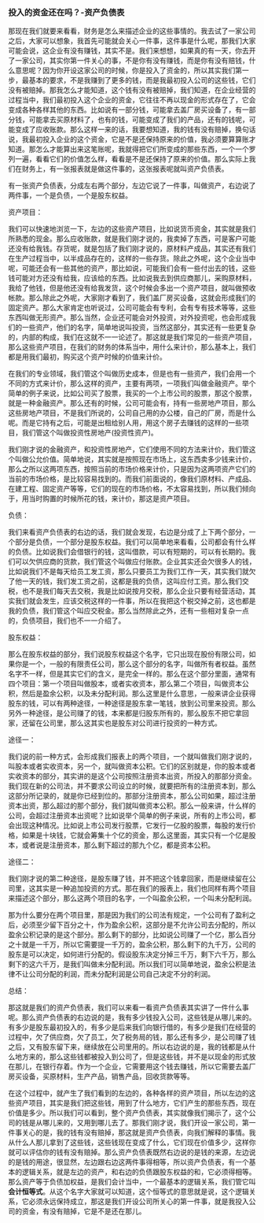 ### 投入的资金还在吗？-资产负债表

那现在我们就要来看看，财务是怎么来描述企业的这些事情的。我去试了一家公司之后，大家可以想象，我首先可能就会关心一件事，这件事是什么呢，那我们大家可能会说，这企业有没有赚钱，其实不是。我们来想想，如果真的有一天，你去开了一家公司，其实你第一件关心的事，不是你有没有赚钱，而是你有没有赔钱，什么意思呢？因为你开设这家公司的时候，你是投入了资金的，所以其实我们第一步，最基本的要求，不是我赚到了更多的钱，而是我最初投入公司的这些钱，它们没有被赔掉。那我怎么才能知道，这个钱有没有被赔掉，我们知道，在企业经营的过程当中，我们最初投入这个企业的资金，它往往不再以现金的形式存在了，它会变成各种各样其他的东西。比如说有一部分钱，可能拿去盖厂房买设备了，有一部分钱，可能拿去买原材料了，也有的钱，可能变成了我们的产品，还有的钱呢，可能变成了应收账款。那么这样一来的话，我要想知道，我的钱有没有赔掉，换句话说，我最初投入企业的这个资金，它是不是还保持原来的价值，我必须要算算账才知道。那怎么才能算出来这笔账呢，我就得把它们所变成的那些东西，一个一个罗列一遍，看看它们的价值怎么样，看看是不是还保持了原来的价值。那么实际上我们在财务上，有一张报表就是做这件事的，这张报表呢就叫资产负债表。

有一张资产负债表，分成左右两个部分，左边它说了一件事，叫做资产，右边说了两件事，一个是负债，一个是股东权益。

资产项目：

我们可以快速地浏览一下，左边的这些资产项目，比如说货币资金，其实就是我们所熟悉的现金。那么应收账款，就是我们刚才说的，我卖掉了东西，可是客户可能还没有给我钱。存货呢，就是包括了我们刚才说的，原材料产成品，其实还有我们在生产过程当中，以半成品存在的，这样的一些存货。除此之外呢，这个企业当中呢，可能还会有一些其他的资产，那比如说，可能我们会有一些付出去的钱，这些钱可能对方还没有给我，应该给的东西。比如说我去到供应商那儿，采购原材料，我给了他钱，但是他还没有给我发货，这个时候会多出一个资产项目，就叫做预收帐款。那么除此之外呢，大家刚才看到了，我们盖厂房买设备，这就会形成我们的固定资产。那么大家肯定也听说过，公司可能会有专利，会有专有技术等等，这些东西叫做无形资产。那么当然，企业还可能会对外投资，对外投资呢，也会形成我们的一些资产，他们的名字，简单地说叫投资，当然这部分，其实还有一些更复杂的，内部的构成，我们在这就不一一论述了。那这就是我们常见的一些资产项目，那么这些资产项目，在我们的财务的体系当中，用什么来计价，那么基本上，我们都是用我们最初，购买这个资产时候的价值来计价。

在我们的专业领域，我们管这个叫做历史成本，但是也有一些资产，我们会用一个不同的方式来计价，那么这样的资产，主要有两项，一项我们叫做金融资产。举个简单的例子来说，比如公司买了股票，我买的一个上市公司的股票，那这个股票，就是一种金融资产。那么还有的时候，公司可能会有，持有一些房地产项目，那么这些房地产项目，不是我们所说的，公司自己用的办公楼，自己的厂房，而是什么呢。而是它持有之后，可能是出租给别人用，用这个房子去赚钱的这样的一些项目，我们管这个叫做投资性房地产(投资性资产)。

我们刚才说的金融资产，和投资性房地产，它们使用不同的方法来计价，我们管这个叫做公允价值。简单地说，其实就是按照现在市场上，这东西卖多少钱来计价，那么之所以这两项东西，按照当前的市场价格来计价，只是因为这两项资产它们的当前的市场价格，是比较容易找到的。而我们前面说的，像我们原材料、产成品、在建工程、固定资产等等，它们的现在的市场价格，不太容易找到，所以我们倾向于，用当时购置的时候所花的钱，来计价，那这是资产项目。

负债：

我们来看资产负债表的右边的话，我们就会发现，右边是分成了上下两个部分，一个部分是负债，一个部分是股东权益。我们可以简单地来看看，公司都会有什么样的负债。比如说我们会借银行的钱，这叫借款，可以有短期的，可以有长期的。我们可以欠供应商的货款，我们管这个叫做应付账款。企业其实还会欠很多人的钱，比如说我们不是每天给员工发工资，那么只要员工为我们工作一天，其实我们就欠了他一天的钱，我们发工资之前，这都是我的负债，这叫应付工资。那么我们交税，也不是我们每天去交税，我是比如说按月交税，那么企业只要有经营活动，其实我们就会发生，应该交税这样的一件事，所以在我把这个税交掉之前，这也都是我的负债，我们管这个叫应交税金。那么当然除此之外，还有一些相对复杂一点的，负债项目，我们也不一一介绍了。

股东权益：

那么在股东权益的部分，我们说股东权益这个名字，它只出现在股份有限公司，如果你是一个，一般的有限责任公司，那么这个部分的名字，叫做所有者权益。虽然名字不一样，但是其实它们的含义，是完全一样的。那么在这个部分里面，通常有四个项目：第一个项目叫做股本，或者实收资本，那么第二个项目，叫做资本公积，然后是盈余公积，以及未分配利润。那么这里是什么意思，一般来讲企业获得股东的钱，可以有两种途径，一种途径是股东拿一笔钱，放到公司里来投资。那么另外一种途径，是公司赚了的钱，本来都是归股东所有的，那么股东不把它拿回家，还留在公司里，那么这其实也是股东对公司进行投资的一种方式。

途径一：

我们说的前一种方式，会形成我们报表上的两个项目，一个就叫做我们刚才说的，叫股本或者实收资本，另一个，就叫做资本公积。它们的区别就是，你的股本或者实收资本的部分，其实讲的是这个公司按照注册资本出资，所投入的那部分资金。我们现在新的公司法，并不要求公司设立的时候，就要把所有的注册资本到，那么这部分所记录的，就是你已经到位的。那部分注册资本，那么公司如果，超过注册资本出资，那么超过的那个部分，我们就叫做资本公积。那么一般来讲，什么样的公司，会超过注册资本出资呢？比如说举个简单的例子来说，所有的上市公司，都会出现这种情况。比如说上市公司发行股票，它发行一亿股的股票，每股的发行价格，如果是十块钱，它就会筹集十个亿的资金，那么这里面，其实只有一个亿是股本，或者说是注册资本，那么剩下超过的那九个亿，都是资本公积。

途径二：

我们刚才说的第二种途径，是股东赚了钱，并不把这个钱拿回家，而是继续留在公司里，这其实是一种追加投资的方式。那在我们的报表上，我们也同样有两个项目来描述这个部分，那么这两个项目的名字，一个叫盈余公积，一个叫未分配利润。

那为什么要分在两个项目里，那是因为我们的公司法有规定，一个公司有了盈利之后，必须至少留下百分之十，作为盈余公积，这部分是不允许公司去分配的，所以盈余公积记录的是这个部分。那么剩下的部分，比如说公司赚了一个亿，那么百分之十就是一千万，所以它需要提一千万的，盈余公积，那么剩下的九千万，公司的股东是可以决定，如何进行分配的。假设股东决定分掉三千万，剩下六千万，那么剩下的这六千万，是我们叫做未分配利润。所以我们可以简单地说，盈余公积是法律不让公司分配的利润，而未分配利润是公司自己决定不分的利润。

总结：

那这就是我们的资产负债表，我们可以来看一看资产负债表其实讲了一件什么事呢。那么资产负债表的右边说的是，我有多少钱投入公司，这些钱是从哪儿来的。有多少是股东最初投入的，有多少是后来我们向银行借的，有多少是我们在经营的过程中，欠了供应商，欠了员工，欠了税务局的钱，那么还有多少，是公司赚了钱之后，又有股东留下来，继续放在公司里用的。所以右边说的是，我的钱都是从什么地方来的，那么这些钱都被投入到公司了，但是这些钱，并不是以现金的形式放在那儿，在银行存着。作为一个企业，它需要用这个钱去赚钱，所以它需要去盖厂房买设备，买原材料，生产产品，销售产品，回收货款等等。

在这个过程中，就产生了我们看到的左边的，各种各样的资产项目，所以左边的这些资产项目，其实是我们把这些钱，用到了什么地方，它们产生的那些东西，现在价值是多少。所以我们可以看到，整个资产负债表，其实就像我们揭示了，这个公司的钱是从哪儿来的，又用到哪儿去了。那我们刚才说，我们开设一家公司，第一件事关心的是，我的钱有没有赔掉，那这就是资产负债表，向我们解释的事情。我从什么人那儿拿到了这些钱，这些钱现在变成了什么，它们现在价值多少，这样你就可以评估你的钱有没有赔掉。那么资产负债表既然右边说的是钱的来源，左边说的是钱的用途，很显然，左边跟右边这两件事得相等，所以资产负债表，有一个基本的逻辑关系，就是左边的资产，和右边的负债跟股东权益的和，它必须得相等。那么资产等于负债加权益，是我们会计当中，一个最基本的逻辑关系，我们管它叫**会计恒等式**。从这个名字大家就可以知道，这个恒等式的意思就是说，这个逻辑关系，它必须永远保持成立，那这是我们开设公司所关心的第一件事，就是我投入公司的资金，有没有赔掉，它是不是还在那儿。